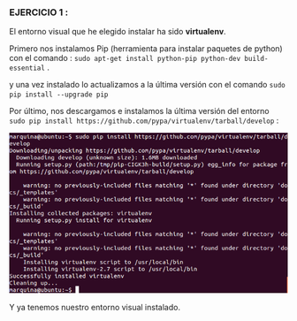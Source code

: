 ### EJERCICIO  1 :

El entorno visual que he elegido instalar ha sido **virtualenv**.

Primero nos instalamos Pip (herramienta para instalar paquetes de python) con el comando :
` sudo apt-get install python-pip python-dev build-essential ` .

y una vez instalado lo actualizamos a la última versión con el comando
`sudo pip install --upgrade pip `

Por último, nos descargamos e instalamos la última versión del entorno ` sudo pip install https://github.com/pypa/virtualenv/tarball/develop` :

![](capturas/1.png)

Y ya tenemos nuestro entorno visual instalado.